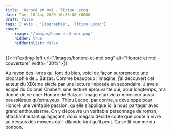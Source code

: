 ```yaml
---
title: 'Honoré et moi - Titiou Lecoq'
date: Tue, 18 Aug 2020 10:30:00 +0000
draft: false
tags: ['Avis', 'Biographie', 'Titiou Lecoq']
cover: 
    image: "/images/honore-et-moi.png"
    hidden: true
    hiddeninlist: false
---
```


{{< inTextImg-left url="/images/honore-et-moi.png" alt="Honoré et moi - couverture" width="30%">}} 

Au rayon des livres qui font du bien, voici de façon surprenante une biographie de… Balzac. Comme beaucoup j’imagine, j’ai découvert cet auteur du XIXème siècle par une lecture imposée en secondaire. J'avais écopé du Colonel Chabert, une lecture éprouvante qui, pour longtemps, m’a donné de ce cher Honoré de Balzac l’image d’un vieux monsieur aussi poussiéreux qu’ennuyeux. Titiou Lecoq, par contre, a développé pour Honoré une véritable passion, qu’elle s’applique ici à nous partager avec grand enthousiasme. On y découvre un véritable personnage de roman, attachant autant qu’agaçant, doux mégalo décidé coûte que coûte à vivre au dessus des moyens qu’il dilapide tant qu’il peut. Ça se lit comme du bonbon.
